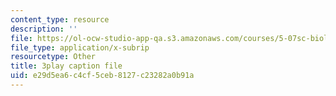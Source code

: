 ```yaml
---
content_type: resource
description: ''
file: https://ol-ocw-studio-app-qa.s3.amazonaws.com/courses/5-07sc-biological-chemistry-i-fall-2013/e29d5ea6c4cf5ceb8127c23282a0b91a_BZGOYTtQUhY.vtt
file_type: application/x-subrip
resourcetype: Other
title: 3play caption file
uid: e29d5ea6-c4cf-5ceb-8127-c23282a0b91a
---
```

